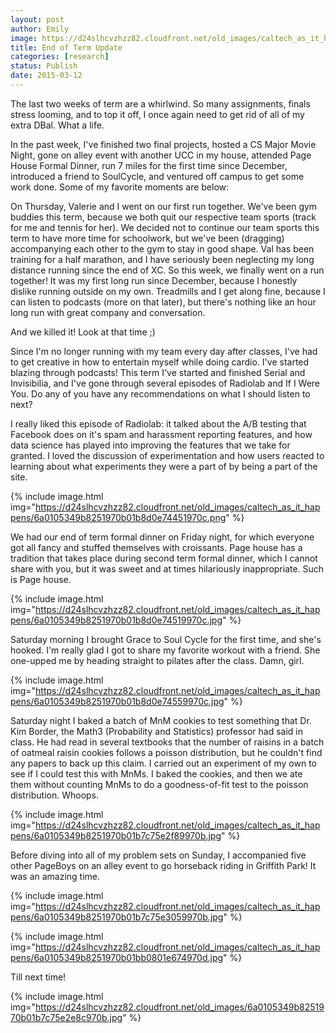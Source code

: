 ```yaml
---
layout: post
author: Emily
image: https://d24slhcvzhzz82.cloudfront.net/old_images/caltech_as_it_happens/6a0105349b8251970b01b8d0e743b2970c.jpg
title: End of Term Update 
categories: [research]
status: Publish
date: 2015-03-12
---
```



The last two weeks of term are a whirlwind. So many assignments, finals stress looming, and to top it off, I once again need to get rid of all of my extra DBal. What a life.

In the past week, I've finished two final projects, hosted a CS Major Movie Night, gone on alley event with another UCC in my house, attended Page House Formal Dinner, run 7 miles for the first time since December, introduced a friend to SoulCycle, and ventured off campus to get some work done. Some of my favorite moments are below:

On Thursday, Valerie and I went on our first run together. We've been gym buddies this term, because we both quit our respective team sports (track for me and tennis for her). We decided not to continue our team sports this term to have more time for schoolwork, but we've been (dragging) accompanying each other to the gym to stay in good shape. Val has been training for a half marathon, and I have seriously been neglecting my long distance running since the end of XC. So this week, we finally went on a run together! It was my first long run since December, because I honestly dislike running outside on my own. Treadmills and I get along fine, because I can listen to podcasts (more on that later), but there's nothing like an hour long run with great company and conversation.

And we killed it! Look at that time ;)

Since I'm no longer running with my team every day after classes, I've had to get creative in how to entertain myself while doing cardio. I've started blazing through podcasts! This term I've started and finished Serial and Invisibilia, and I've gone through several episodes of Radiolab and If I Were You. Do any of you have any recommendations on what I should listen to next?

I really liked this episode of Radiolab: it talked about the A/B testing that Facebook does on it's spam and harassment reporting features, and how data science has played into improving the features that we take for granted. I loved the discussion of experimentation and how users reacted to learning about what experiments they were a part of by being a part of the site.


{% include image.html img="https://d24slhcvzhzz82.cloudfront.net/old_images/caltech_as_it_happens/6a0105349b8251970b01b8d0e74451970c.png" %}

We had our end of term formal dinner on Friday night, for which everyone got all fancy and stuffed themselves with croissants. Page house has a tradition that takes place during second term formal dinner, which I cannot share with you, but it was sweet and at times hilariously inappropriate. Such is Page house.


{% include image.html img="https://d24slhcvzhzz82.cloudfront.net/old_images/caltech_as_it_happens/6a0105349b8251970b01b8d0e74519970c.jpg" %}

Saturday morning I brought Grace to Soul Cycle for the first time, and she's hooked. I'm really glad I got to share my favorite workout with a friend. She one-upped me by heading straight to pilates after the class. Damn, girl.


{% include image.html img="https://d24slhcvzhzz82.cloudfront.net/old_images/caltech_as_it_happens/6a0105349b8251970b01b8d0e74559970c.jpg" %}

Saturday night I baked a batch of MnM cookies to test something that Dr. Kim Border, the Math3 (Probability and Statistics) professor had said in class. He had read in several textbooks that the number of raisins in a batch of oatmeal raisin cookies follows a poisson distribution, but he couldn't find any papers to back up this claim. I carried out an experiment of my own to see if I could test this with MnMs. I baked the cookies, and then we ate them without counting MnMs to do a goodness-of-fit test to the poisson distribution. Whoops.


{% include image.html img="https://d24slhcvzhzz82.cloudfront.net/old_images/caltech_as_it_happens/6a0105349b8251970b01b7c75e2f89970b.jpg" %}

Before diving into all of my problem sets on Sunday, I accompanied five other PageBoys on an alley event to go horseback riding in Griffith Park! It was an amazing time.


{% include image.html img="https://d24slhcvzhzz82.cloudfront.net/old_images/caltech_as_it_happens/6a0105349b8251970b01b7c75e3059970b.jpg" %}


{% include image.html img="https://d24slhcvzhzz82.cloudfront.net/old_images/caltech_as_it_happens/6a0105349b8251970b01bb0801e674970d.jpg" %}

Till next time!

{% include image.html img="https://d24slhcvzhzz82.cloudfront.net/old_images/6a0105349b8251970b01b7c75e2e8c970b.jpg" %}
